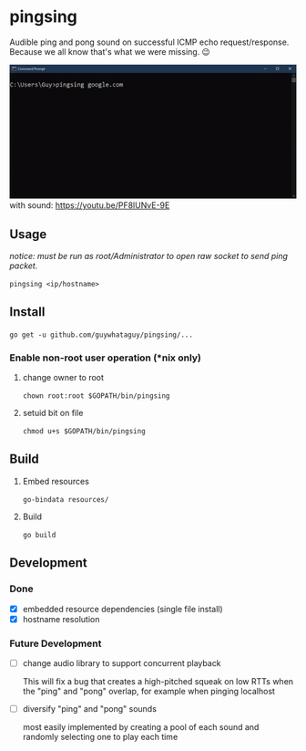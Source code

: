 # pingsing
Audible ping and pong sound on successful ICMP echo request/response. Because we all know that's what we were missing. 😉

![pingsing demo](pingsing_demo.gif)
with sound: https://youtu.be/PF8lUNvE-9E

## Usage

*notice: must be run as root/Administrator to open raw socket to send ping packet.*

`pingsing <ip/hostname>`

## Install

`go get -u github.com/guywhataguy/pingsing/...`

### Enable non-root user operation  (*nix only)

1. change owner to root

   `chown root:root $GOPATH/bin/pingsing`

2. setuid bit on file

   `chmod u+s $GOPATH/bin/pingsing`

## Build

1. Embed resources

   `go-bindata resources/`

2. Build

   `go build`

## Development

### Done

- [x] embedded resource dependencies (single file install)
- [x] hostname resolution

### Future Development

- [ ] change audio library to support concurrent playback

  This will fix a bug that creates a high-pitched squeak on low RTTs when the "ping" and "pong" overlap, for example when pinging localhost

- [ ] diversify "ping" and "pong" sounds

  most easily implemented by creating a pool of each sound and randomly selecting one to play each time